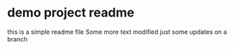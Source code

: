# demo project readme

this is a simple readme file
Some more text
modified
just some updates on a branch